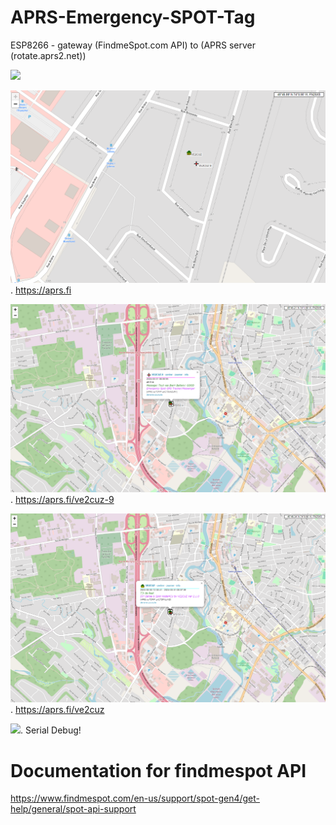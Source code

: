 # APRS-Emergency-SPOT-Tag
ESP8266 - gateway (FindmeSpot.com API) to (APRS server (rotate.aprs2.net))


![](Spot.png)

![](aprsfi-1.png).
https://aprs.fi

![](aprsfi-2.png).
https://aprs.fi/ve2cuz-9

![](aprsfi-3.png).
https://aprs.fi/ve2cuz

![](debug(serial)).
Serial Debug!

# Documentation for findmespot API
https://www.findmespot.com/en-us/support/spot-gen4/get-help/general/spot-api-support

